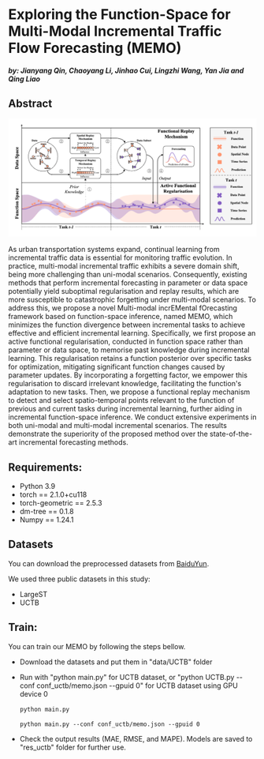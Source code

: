 # Exploring the Function-Space for Multi-Modal Incremental Traffic Flow Forecasting (MEMO) 
#### *by: Jianyang Qin, Chaoyang Li, Jinhao Cui, Lingzhi Wang, Yan Jia and Qing Liao*



## Abstract
<p align="center">
<img src="./misc/framework.png" width="800" class="center">
</p>

As urban transportation systems expand, continual learning from incremental traffic data is essential for monitoring traffic evolution. In practice, multi-modal incremental traffic exhibits a severe domain shift, being more challenging than uni-modal scenarios. Consequently, existing methods that perform incremental forecasting in parameter or data space potentially yield suboptimal regularisation and replay results, which are more susceptible to catastrophic forgetting under multi-modal scenarios. To address this, we propose a novel Multi-modal incrEMental fOrecasting framework based on function-space inference, named MEMO, which minimizes the function divergence between incremental tasks to achieve effective and efficient incremental learning. Specifically, we first propose an active functional regularisation, conducted in function space rather than parameter or data space, to memorise past knowledge during incremental learning. This regularisation retains a function posterior over specific tasks for optimization, mitigating significant function changes caused by parameter updates. By incorporating a forgetting factor, we empower this regularisation to discard irrelevant knowledge, facilitating the function's adaptation to new tasks. Then, we propose a functional replay mechanism to detect and select spatio-temporal points relevant to the function of previous and current tasks during incremental learning, further aiding in incremental function-space inference. We conduct extensive experiments in both uni-modal and multi-modal incremental scenarios. The results demonstrate the superiority of the proposed method over the state-of-the-art incremental forecasting methods.


## Requirements:
- Python 3.9
- torch == 2.1.0+cu118
- torch-geometric == 2.5.3
- dm-tree == 0.1.8
- Numpy == 1.24.1

## Datasets
You can download the preprocessed datasets from [BaiduYun](https://pan.baidu.com/s/13vP5js2qhPooyjsGtTPI6A?pwd=8jxn).

We used three public datasets in this study:
- LargeST
- UCTB

## Train:
You can train our MEMO by following the steps bellow.

 - Download the datasets and put them in "data/UCTB" folder

 - Run with "python main.py" for UCTB dataset, or "python UCTB.py --conf conf_uctb/memo.json --gpuid 0" for UCTB dataset using GPU device 0

   ```
   python main.py
   ```

   ```
   python main.py --conf conf_uctb/memo.json --gpuid 0
   ```

 - Check the output results (MAE, RMSE, and MAPE). Models are saved to "res_uctb" folder for further use.


